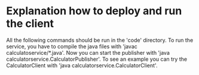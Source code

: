 # Explanation how to deploy and run the client

All the following commands should be run in the 'code' directory.
To run the service, you have to compile the java files with 'javac calculatoservice/*.java'. Now you can start the publisher with 'java calculatorservice.CalculatorPublisher'. To see an example you can try the CalculatorClient with 'java calculatorservice.CalculatorClient'.
